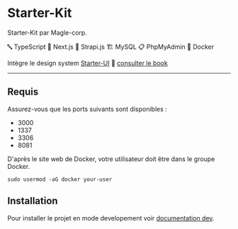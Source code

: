 # Starter-Kit

Starter-Kit par Magle-corp.

🔤 TypeScript  🚀 Next.js  🎩 Strapi.js  🏗 MySQL  📋 PhpMyAdmin  🐋 Docker  

Intègre le design system [Starter-UI](https://github.com/Magle-corp/Starter-UI) 🎉 [consulter le book](http://storybook.magle-staging.ovh)

___

## Requis

Assurez-vous que les ports suivants sont disponibles :
- 3000
- 1337
- 3306
- 8081

D'après le site web de Docker, votre utilisateur doit être dans le groupe Docker.

```shell
sudo usermod -aG docker your-user
```

## Installation

Pour installer le projet en mode developement voir [documentation dev](/doc/README_DEV.md).
